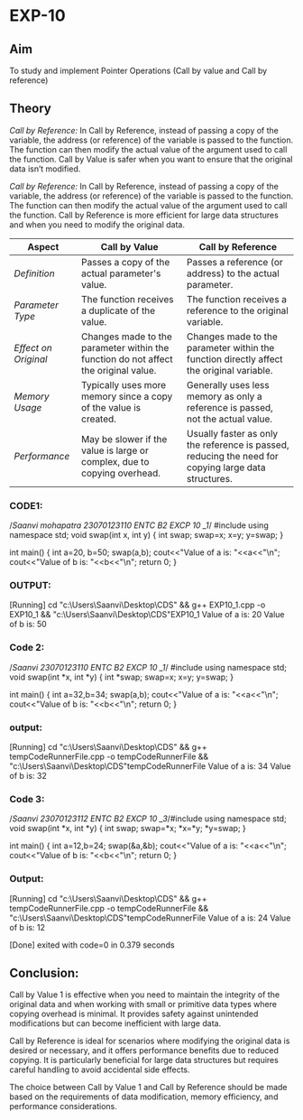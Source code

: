# EXP-10
## Aim
To study and implement Pointer Operations (Call by value and Call by reference)
## Theory
*Call by Reference:* In Call by Reference, instead of passing a copy of the variable, the address (or reference) of the variable is passed to the function. The function can then modify the actual value of the argument used to call the function. Call by Value is safer when you want to ensure that the original data isn’t modified.

*Call by Reference:* In Call by Reference, instead of passing a copy of the variable, the address (or reference) of the variable is passed to the function. The function can then modify the actual value of the argument used to call the function. Call by Reference is more efficient for large data structures and when you need to modify the original data.

| Aspect                  | Call by Value                                  | Call by Reference                            |
|-------------------------|------------------------------------------------|----------------------------------------------|
| *Definition*          | Passes a copy of the actual parameter's value. | Passes a reference (or address) to the actual parameter. |
| *Parameter Type*      | The function receives a duplicate of the value. | The function receives a reference to the original variable. |
| *Effect on Original*  | Changes made to the parameter within the function do not affect the original value. | Changes made to the parameter within the function directly affect the original variable. |
| *Memory Usage*        | Typically uses more memory since a copy of the value is created. | Generally uses less memory as only a reference is passed, not the actual value. |
| *Performance*         | May be slower if the value is large or complex, due to copying overhead. | Usually faster as only the reference is passed, reducing the need for copying large data structures. |


### CODE1:

/*Saanvi mohapatra
23070123110
ENTC B2
EXCP 10 _1*/
#include<iostream> 
using namespace std; 
void swap(int x, int y) 
{
    int swap;
    swap=x;
    x=y;
    y=swap;
}

int main() 
{
    int a=20, b=50;
    swap(a,b);
    cout<<"Value of a is: "<<a<<"\n";
    cout<<"Value of b is: "<<b<<"\n";
    return 0;
}

### OUTPUT:

[Running] cd "c:\Users\Saanvi\Desktop\CDS\" && g++ EXP10_1.cpp -o EXP10_1 && "c:\Users\Saanvi\Desktop\CDS\"EXP10_1
Value of a is: 20
Value of b is: 50

### Code 2:

/*Saanvi
23070123110
ENTC B2
EXCP 10 _1*/
#include<iostream> 
using namespace std; 
void swap(int *x, int *y) 
{
    int *swap;
    swap=x;
    x=y;
    y=swap;
}

int main() 
{
    int a=32,b=34;
    swap(a,b);
    cout<<"Value of a is: "<<a<<"\n";
    cout<<"Value of b is: "<<b<<"\n";
    return 0;
}

### output:

[Running] cd "c:\Users\Saanvi\Desktop\CDS\" && g++ tempCodeRunnerFile.cpp -o tempCodeRunnerFile && "c:\Users\Saanvi\Desktop\CDS\"tempCodeRunnerFile
Value of a is: 34
Value of b is: 32

### Code 3:


/*Saanvi
23070123112
ENTC B2
EXCP 10 _3*/#include<iostream> 
using namespace std; 
void swap(int *x, int *y) 
{
    int swap;
    swap=*x;
    *x=*y;
    *y=swap;
}

int main() 
{
    int a=12,b=24;
    swap(&a,&b);
    cout<<"Value of a is: "<<a<<"\n";
    cout<<"Value of b is: "<<b<<"\n";
    return 0;
}

### Output:

[Running] cd "c:\Users\Saanvi\Desktop\CDS\" && g++ tempCodeRunnerFile.cpp -o tempCodeRunnerFile && "c:\Users\Saanvi\Desktop\CDS\"tempCodeRunnerFile
Value of a is: 24
Value of b is: 12

[Done] exited with code=0 in 0.379 seconds

## Conclusion:

Call by Value 1 is effective when you need to maintain the integrity of the original data and when working with small or primitive data types where copying overhead is minimal. It provides safety against unintended modifications but can become inefficient with large data.

Call by Reference is ideal for scenarios where modifying the original data is desired or necessary, and it offers performance benefits due to reduced copying. It is particularly beneficial for large data structures but requires careful handling to avoid accidental side effects.

The choice between Call by Value 1 and Call by Reference should be made based on the requirements of data modification, memory efficiency, and performance considerations.
